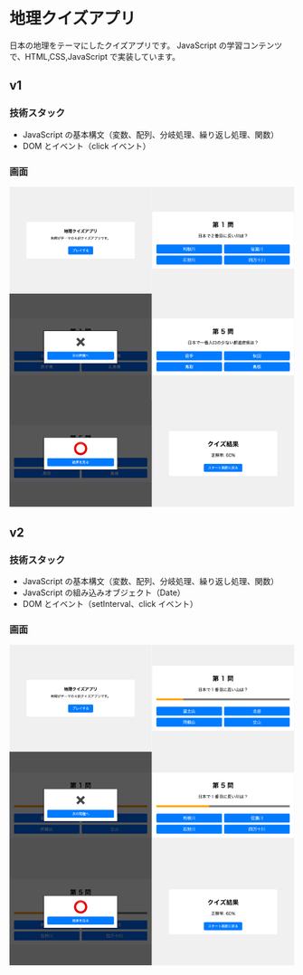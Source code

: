 # 地理クイズアプリ

日本の地理をテーマにしたクイズアプリです。
JavaScript の学習コンテンツで、HTML,CSS,JavaScript で実装しています。

## v1

### 技術スタック

- JavaScript の基本構文（変数、配列、分岐処理、繰り返し処理、関数）
- DOM とイベント（click イベント）

### 画面

![アプリ画像](images/v1.png)

## v2

### 技術スタック

- JavaScript の基本構文（変数、配列、分岐処理、繰り返し処理、関数）
- JavaScript の組み込みオブジェクト（Date）
- DOM とイベント（setInterval、click イベント）

### 画面

![アプリ画像](images/v2.png)
